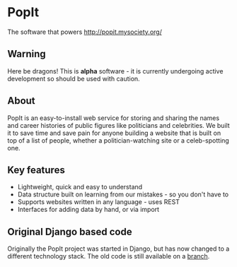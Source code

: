 # PopIt

The software that powers http://popit.mysociety.org/

## Warning

Here be dragons! This is **alpha** software - it is currently undergoing active development so should be used with caution.

## About

PopIt is an easy-to-install web service for storing and sharing the names and career histories of public figures like politicians and celebrities. We built it to save time and save pain for anyone building a website that is built on top of a list of people, whether a politician-watching site or a celeb-spotting one.

## Key features

* Lightweight, quick and easy to understand
* Data structure built on learning from our mistakes - so you don't have to
* Supports websites written in any language - uses REST
* Interfaces for adding data by hand, or via import

## Original Django based code

Originally the PopIt project was started in Django, but has now changed to a different technology stack. The old code is still available on a [branch](https://github.com/mysociety/popit/tree/popit-v0.1dev).
